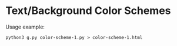 # Text/Background Color Schemes

Usage example:
```
python3 g.py color-scheme-1.py > color-scheme-1.html
```